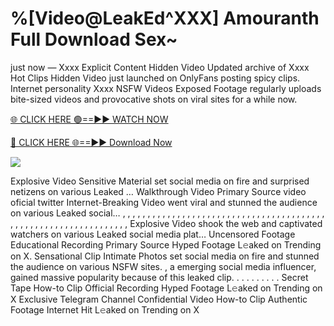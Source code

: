 # %[Video@LeakEd^XXX] Amouranth Full Download Sex~

just now — Xxxx Explicit Content Hidden Video Updated archive of Xxxx Hot Clips Hidden Video just launched on OnlyFans posting spicy clips. Internet personality Xxxx NSFW Videos Exposed Footage regularly uploads bite-sized videos and provocative shots on viral sites for a while now.

[🌐 CLICK HERE 🟢==►► WATCH NOW](https://tinyurl.com/topvvv?st=viral&si=gh)

[🔴 CLICK HERE 🌐==►► Download Now](https://tinyurl.com/topvvv?st=viral&si=gh)

[![](https://t4.ftcdn.net/jpg/00/89/87/57/360_F_89875724_hMf6q0pOUbIm38tYOeJTOKDftmRMQnny.jpg)](https://tinyurl.com/topvvv?st=viral&si=gh)

Explosive Video Sensitive Material set social media on fire and surprised netizens on various Leaked … Walkthrough Video Primary Source video oficial twitter Internet-Breaking Video went viral and stunned the audience on various Leaked social… , , , , , , , , , , , , , , , , , , , , , , , , , , , , , , , , , , , , , , , , , , , , , , , , , , , , , , , , , , , , , , , , , Explosive Video shook the web and captivated watchers on various Leaked social media plat… Uncensored Footage Educational Recording Primary Source Hyped Footage L𝚎aked on Trending on X. Sensational Clip Intimate Photos set social media on fire and stunned the audience on various NSFW sites. , a emerging social media influencer, gained massive popularity because of this leaked clip. . . . . . . . . . Secret Tape How-to Clip Official Recording Hyped Footage L𝚎aked on Trending on X Exclusive Telegram Channel Confidential Video How-to Clip Authentic Footage Internet Hit L𝚎aked on Trending on X
